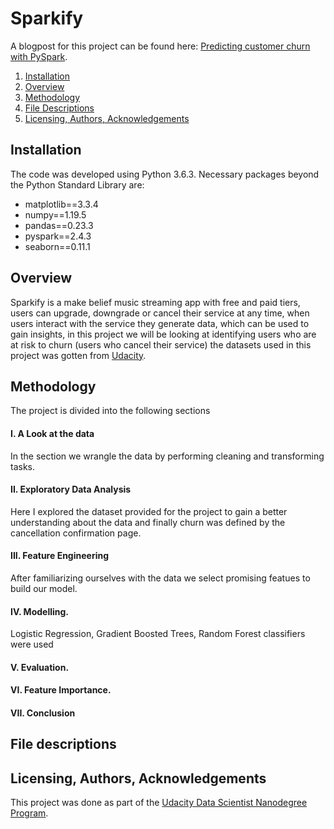 # Sparkify
A blogpost for this project can be found here: [Predicting customer churn with PySpark](https://tamuno-omi.medium.com/predicting-user-churn-with-pyspark-8e925248759).


1. [Installation](#installation)
2. [Overview](#overview)
3. [Methodology](#methodology)
4. [File Descriptions](#file-descriptions)
5. [Licensing, Authors, Acknowledgements](#licensing-authors-acknowledgements)

## Installation
The code was developed using Python 3.6.3. Necessary packages beyond the Python Standard Library are:

* matplotlib==3.3.4
* numpy==1.19.5
* pandas==0.23.3
* pyspark==2.4.3
* seaborn==0.11.1 


## Overview

Sparkify is a make belief music streaming app with free and paid tiers, users can upgrade, downgrade or cancel their service at any time, when users interact with the service they generate data, which can be used to gain insights, in this project we will be looking at identifying users who are at risk to churn (users who cancel their service) the datasets used in this project was gotten from [Udacity](https://www.udacity.com/).

## Methodology 

The project is divided into the following sections
#### I. A Look at the data
In the section we wrangle the data by performing cleaning and transforming tasks.

#### II. Exploratory Data Analysis
Here I explored the dataset provided for the project to gain a better understanding about the data and finally churn was defined by the cancellation confirmation page.

#### III. Feature Engineering
After familiarizing ourselves with the data we select promising featues to build our model.

#### IV. Modelling.
Logistic Regression, Gradient Boosted Trees, Random Forest classifiers were used

#### V. Evaluation.

#### VI. Feature Importance.

#### VII. Conclusion

## File descriptions


## Licensing, Authors, Acknowledgements

This project was done as part of the [Udacity Data Scientist Nanodegree Program](https://www.udacity.com/course/data-scientist-nanodegree--nd025).

